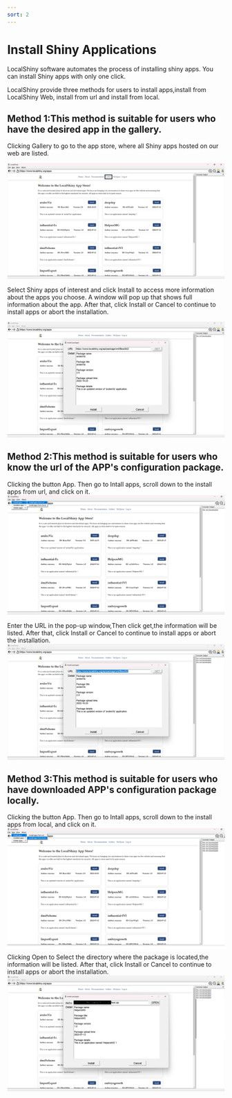 ```yaml
---
sort: 2
---
```


# Install Shiny Applications

LocalShiny software automates the process of installing shiny apps. You can install Shiny apps with only one click.

LocalShiny provide three methods for users to install apps,install from LocalShiny Web, install from url and install from local.

## Method 1:This method is suitable for users who have the desired app in the gallery.

Clicking Gallery to go to the app store, where all Shiny apps hosted on our web are listed.

![02_gallery](images/02_gallery.jpg)

Select Shiny apps of interest and click Install to access more information about the apps you choose. A window will pop up that shows full information about the app. After that, click Install or Cancel to continue to install apps or abort the installation.

![03_installUI](images/03_installUI.jpg)

## Method 2:This method is suitable for users who know the url of the APP's configuration package.

Clicking the button App. Then go to Intall apps, scroll down to the install apps from url, and click on it.
![04_installFromUrl](images/04_installFromUrl.jpg)

Enter the URL in the pop-up window,Then click get,the information will be listed. After that, click Install or Cancel to continue to install apps or abort the installation. 
![05_urlUI](images/05_urlUI.jpg)

## Method 3:This method is suitable for users who have downloaded APP's configuration package locally.

Clicking the button App. Then go to Intall apps, scroll down to the install apps from local, and click on it.
![06_installFromLocal](images/06_installFromLocal.jpg)

Clicking Open to Select the directory where the package is located,the information will be listed. After that, click Install or Cancel to continue to install apps or abort the installation. 
![07_localUI](images/07_localUI.jpg)
